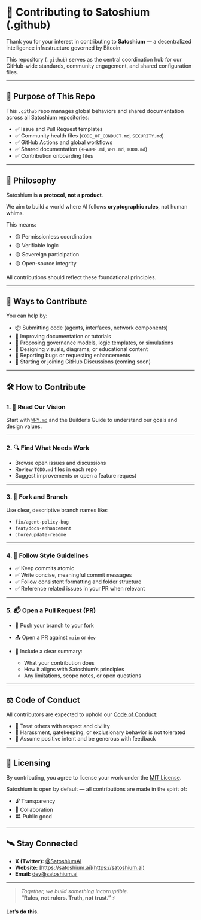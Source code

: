 # 🤝 Contributing to Satoshium (.github)

Thank you for your interest in contributing to **Satoshium** — a decentralized intelligence infrastructure governed by Bitcoin.

This repository (`.github`) serves as the central coordination hub for our GitHub-wide standards, community engagement, and shared configuration files.

---

## 🧭 Purpose of This Repo

This `.github` repo manages global behaviors and shared documentation across all Satoshium repositories:

- ✅ Issue and Pull Request templates  
- ✅ Community health files (`CODE_OF_CONDUCT.md`, `SECURITY.md`)  
- ✅ GitHub Actions and global workflows  
- ✅ Shared documentation (`README.md`, `WHY.md`, `TODO.md`)  
- ✅ Contribution onboarding files

---

## 🧠 Philosophy

Satoshium is **a protocol, not a product**.

We aim to build a world where AI follows **cryptographic rules**, not human whims.

This means:

- 🟡 Permissionless coordination  
- 🟡 Verifiable logic  
- 🟡 Sovereign participation  
- 🟡 Open-source integrity

All contributions should reflect these foundational principles.

---

## 🔧 Ways to Contribute

You can help by:

- 📦 Submitting code (agents, interfaces, network components)  
- 📘 Improving documentation or tutorials  
- 🧠 Proposing governance models, logic templates, or simulations  
- 🎨 Designing visuals, diagrams, or educational content  
- 🐛 Reporting bugs or requesting enhancements  
- 💬 Starting or joining GitHub Discussions (coming soon)

---

## 🛠 How to Contribute

### 1. 📖 Read Our Vision

Start with [`WHY.md`](../main/WHY.md) and the Builder’s Guide to understand our goals and design values.

---

### 2. 🔍 Find What Needs Work

- Browse open issues and discussions  
- Review `TODO.md` files in each repo  
- Suggest improvements or open a feature request

---

### 3. 🍴 Fork and Branch

Use clear, descriptive branch names like:

- `fix/agent-policy-bug`  
- `feat/docs-enhancement`  
- `chore/update-readme`

---

### 4. 🧼 Follow Style Guidelines

- ✅ Keep commits atomic  
- ✅ Write concise, meaningful commit messages  
- ✅ Follow consistent formatting and folder structure  
- ✅ Reference related issues in your PR when relevant

---

### 5. 📬 Open a Pull Request (PR)

- 🔀 Push your branch to your fork  
- 📤 Open a PR against `main` or `dev`  
- 📄 Include a clear summary:

  - What your contribution does  
  - How it aligns with Satoshium’s principles  
  - Any limitations, scope notes, or open questions

---

## ⚖️ Code of Conduct

All contributors are expected to uphold our [Code of Conduct](CODE_OF_CONDUCT.md):

- 💬 Treat others with respect and civility  
- 🚫 Harassment, gatekeeping, or exclusionary behavior is not tolerated  
- 🤝 Assume positive intent and be generous with feedback

---

## 📝 Licensing

By contributing, you agree to license your work under the [MIT License](LICENSE).

Satoshium is open by default — all contributions are made in the spirit of:

- 🔓 Transparency  
- 🤝 Collaboration  
- 🏛️ Public good

---

## 🛰️ Stay Connected

- **X (Twitter):** [@SatoshiumAI](https://twitter.com/SatoshiumAI)  
- **Website:** [https://satoshium.ai](https://satoshium.ai)  
- **Email:** [dev@satoshium.ai](mailto:dev@satoshium.ai)

---

> _Together, we build something incorruptible._  
> **“Rules, not rulers. Truth, not trust.”** ⚡

**Let’s do this.**
